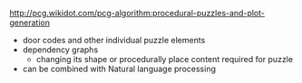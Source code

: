http://pcg.wikidot.com/pcg-algorithm:procedural-puzzles-and-plot-generation
- door codes and other individual puzzle elements
- dependency graphs
	- changing its shape or procedurally place content required for puzzle
- can be combined with Natural language processing